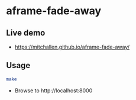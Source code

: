 aframe-fade-away
==

## Live demo

* https://mitchallen.github.io/aframe-fade-away/

## Usage

```sh
make
```

* Browse to http://localhost:8000

